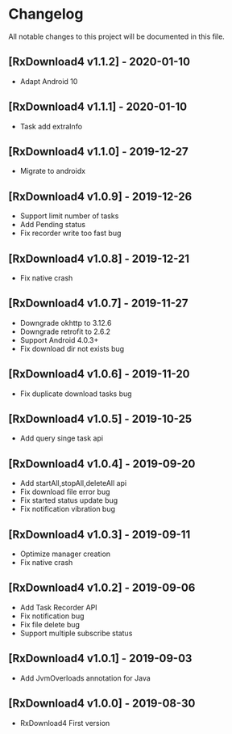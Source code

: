 # Changelog
All notable changes to this project will be documented in this file.

## [RxDownload4 v1.1.2] - 2020-01-10
- Adapt Android 10

## [RxDownload4 v1.1.1] - 2020-01-10
- Task add extraInfo

## [RxDownload4 v1.1.0] - 2019-12-27
- Migrate to androidx

## [RxDownload4 v1.0.9] - 2019-12-26
- Support limit number of tasks
- Add Pending status
- Fix recorder write too fast bug

## [RxDownload4 v1.0.8] - 2019-12-21
- Fix native crash

## [RxDownload4 v1.0.7] - 2019-11-27
- Downgrade okhttp to 3.12.6
- Downgrade retrofit to 2.6.2
- Support Android 4.0.3+
- Fix download dir not exists bug

## [RxDownload4 v1.0.6] - 2019-11-20
- Fix duplicate download tasks bug

## [RxDownload4 v1.0.5] - 2019-10-25
- Add query singe task api

## [RxDownload4 v1.0.4] - 2019-09-20
- Add startAll,stopAll,deleteAll api
- Fix download file error bug
- Fix started status update bug
- Fix notification vibration bug

## [RxDownload4 v1.0.3] - 2019-09-11
- Optimize manager creation
- Fix native crash

## [RxDownload4 v1.0.2] - 2019-09-06
- Add Task Recorder API
- Fix notification bug
- Fix file delete bug
- Support multiple subscribe status 

## [RxDownload4 v1.0.1] - 2019-09-03
- Add JvmOverloads annotation for Java 

## [RxDownload4 v1.0.0] - 2019-08-30
- RxDownload4 First version
